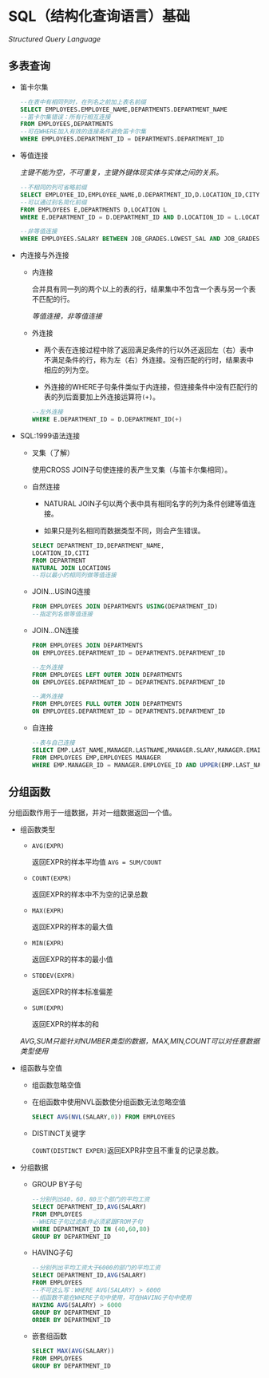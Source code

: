 # SQL（结构化查询语言）基础

*Structured Query Language*

## 多表查询

* 笛卡尔集

  ```sql
  --在表中有相同列时，在列名之前加上表名前缀
  SELECT EMPLOYEES.EMPLOYEE_NAME,DEPARTMENTS.DEPARTMENT_NAME 
  --笛卡尔集错误：所有行相互连接
  FROM EMPLOYEES,DEPARTMENTS
  --可在WHERE加入有效的连接条件避免笛卡尔集
  WHERE EMPLOYEES.DEPARTMENT_ID = DEPARTMENTS.DEPARTMENT_ID
  ```



* 等值连接

  *主键不能为空，不可重复，主键外键体现实体与实体之间的关系。*

  ```sql
  --不相同的列可省略前缀
  SELECT EMPLOYEE_ID,EMPLOYEE_NAME,D.DEPARTMENT_ID,D.LOCATION_ID,CITY
  --可以通过别名简化前缀
  FROM EMPLOYEES E,DEPARTMENTS D,LOCATION L
  WHERE E.DEPARTMENT_ID = D.DEPARTMENT_ID AND D.LOCATION_ID = L.LOCATION_ID
  ```

  ```sql
  --非等值连接
  WHERE EMPLOYEES.SALARY BETWEEN JOB_GRADES.LOWEST_SAL AND JOB_GRADES.HIGHEST_SAL
  ```

  

* 内连接与外连接  

  - 内连接

    合并具有同一列的两个以上的表的行，结果集中不包含一个表与另一个表不匹配的行。

    *等值连接，非等值连接*

  - 外连接

    - 两个表在连接过程中除了返回满足条件的行以外还返回左（右）表中不满足条件的行，称为左（右）外连接。没有匹配的行时，结果表中相应的列为空。

    - 外连接的WHERE子句条件类似于内连接，但连接条件中没有匹配行的表的列后面要加上外连接运算符`(+)`。

    ```sql
    --左外连接
    WHERE E.DEPARTMENT_ID = D.DEPARTMENT_ID(+)
    ```

    

- SQL:1999语法连接

  - 叉集（了解）

    使用CROSS JOIN子句使连接的表产生叉集（与笛卡尔集相同）。

  - 自然连接

    - NATURAL JOIN子句以两个表中具有相同名字的列为条件创建等值连接。

    - 如果只是列名相同而数据类型不同，则会产生错误。

    ```sql
    SELECT DEPARTMENT_ID,DEPARTMENT_NAME,
    LOCATION_ID,CITI
    FROM DEPARTMENT
    NATURAL JOIN LOCATIONS
    --将以最小的相同列做等值连接
    ```

  - JOIN...USING连接

    ```sql
    FROM EMPLOYEES JOIN DEPARTMENTS USING(DEPARTMENT_ID) 
    --指定列名做等值连接
    ```

    

  - JOIN...ON连接

    ```sql
    FROM EMPLOYEES JOIN DEPARTMENTS
    ON EMPLOYEES.DEPARTMENT_ID = DEPARTMENTS.DEPARTMENT_ID
    ```

    ```sql
    --左外连接
    FROM EMPLOYEES LEFT OUTER JOIN DEPARTMENTS
    ON EMPLOYEES.DEPARTMENT_ID = DEPARTMENTS.DEPARTMENT_ID
    ```

    ```sql
    --满外连接
    FROM EMPLOYEES FULL OUTER JOIN DEPARTMENTS
    ON EMPLOYEES.DEPARTMENT_ID = DEPARTMENTS.DEPARTMENT_ID
    ```

  - 自连接

    ```sql
    --表与自己连接
    SELECT EMP.LAST_NAME,MANAGER.LASTNAME,MANAGER.SLARY,MANAGER.EMAIL
    FROM EMPLOYEES EMP,EMPLOYEES MANAGER
    WHERE EMP.MANAGER_ID = MANAGER.EMPLOYEE_ID AND UPPER(EMP.LAST_NAME) = 'CHENG'
    ```



## 分组函数

分组函数作用于一组数据，并对一组数据返回一个值。

* 组函数类型

  - `AVG(EXPR)`

    返回EXPR的样本平均值 `AVG = SUM/COUNT`

  - `COUNT(EXPR)`

    返回EXPR的样本中不为空的记录总数

  - `MAX(EXPR)`

    返回EXPR的样本的最大值

  - `MIN(EXPR)`

    返回EXPR的样本的最小值

  - `STDDEV(EXPR)`

    返回EXPR的样本标准偏差

  - `SUM(EXPR)`

    返回EXPR的样本的和

   *AVG,SUM只能针对NUMBER类型的数据，MAX,MIN,COUNT可以对任意数据类型使用*



* 组函数与空值

  - 组函数忽略空值

  - 在组函数中使用NVL函数使分组函数无法忽略空值

    ```sql
    SELECT AVG(NVL(SALARY,0)) FROM EMPLOYEES
    ```

  - DISTINCT关键字

    `COUNT(DISTINCT EXPER)`返回EXPR非空且不重复的记录总数。



- 分组数据

  - GROUP BY子句

    ```sql
    --分别列出40，60，80三个部门的平均工资
    SELECT DEPARTMENT_ID,AVG(SALARY)
    FROM EMPLOYEES
    --WHERE子句过滤条件必须紧跟FROM子句
    WHERE DEPARTMENT_ID IN (40,60,80)
    GROUP BY DEPARTMENT_ID
    ```

  - HAVING子句

    ```sql
    --分别列出平均工资大于6000的部门的平均工资
    SELECT DEPARTMENT_ID,AVG(SALARY)
    FROM EMPLOYEES
    --不可这么写：WHERE AVG(SALARY) > 6000
    --组函数不能在WHERE子句中使用，可在HAVING子句中使用
    HAVING AVG(SALARY) > 6000
    GROUP BY DEPARTMENT_ID
    ORDER BY DEPARTMENT_ID
    ```

  - 嵌套组函数

    ```sql
    SELECT MAX(AVG(SALARY))
    FROM EMPLOYEES
    GROUP BY DEPARTMENT_ID
    ```

    

    

  

  